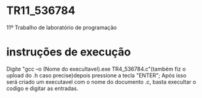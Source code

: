# TR11_536784
11º Trabalho de laboratório de programação
# instruções de execução
Digite "gcc –o (Nome do execultavel).exe TR4_536784.c"(também fiz o upload do .h caso precise)depois pressione a tecla "ENTER"; Após isso será criado um executavel com o nome do documento .c, basta execultar o codigo e digitar as entradas.
